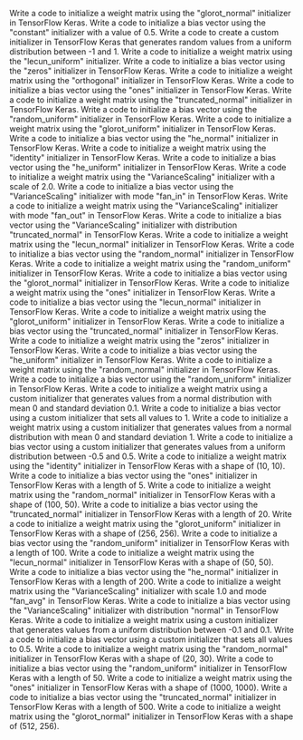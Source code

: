 Write a code to initialize a weight matrix using the "glorot_normal" initializer in TensorFlow Keras.
Write a code to initialize a bias vector using the "constant" initializer with a value of 0.5.
Write a code to create a custom initializer in TensorFlow Keras that generates random values from a uniform distribution between -1 and 1.
Write a code to initialize a weight matrix using the "lecun_uniform" initializer.
Write a code to initialize a bias vector using the "zeros" initializer in TensorFlow Keras.
Write a code to initialize a weight matrix using the "orthogonal" initializer in TensorFlow Keras.
Write a code to initialize a bias vector using the "ones" initializer in TensorFlow Keras.
Write a code to initialize a weight matrix using the "truncated_normal" initializer in TensorFlow Keras.
Write a code to initialize a bias vector using the "random_uniform" initializer in TensorFlow Keras.
Write a code to initialize a weight matrix using the "glorot_uniform" initializer in TensorFlow Keras.
Write a code to initialize a bias vector using the "he_normal" initializer in TensorFlow Keras.
Write a code to initialize a weight matrix using the "identity" initializer in TensorFlow Keras.
Write a code to initialize a bias vector using the "he_uniform" initializer in TensorFlow Keras.
Write a code to initialize a weight matrix using the "VarianceScaling" initializer with a scale of 2.0.
Write a code to initialize a bias vector using the "VarianceScaling" initializer with mode "fan_in" in TensorFlow Keras.
Write a code to initialize a weight matrix using the "VarianceScaling" initializer with mode "fan_out" in TensorFlow Keras.
Write a code to initialize a bias vector using the "VarianceScaling" initializer with distribution "truncated_normal" in TensorFlow Keras.
Write a code to initialize a weight matrix using the "lecun_normal" initializer in TensorFlow Keras.
Write a code to initialize a bias vector using the "random_normal" initializer in TensorFlow Keras.
Write a code to initialize a weight matrix using the "random_uniform" initializer in TensorFlow Keras.
Write a code to initialize a bias vector using the "glorot_normal" initializer in TensorFlow Keras.
Write a code to initialize a weight matrix using the "ones" initializer in TensorFlow Keras.
Write a code to initialize a bias vector using the "lecun_normal" initializer in TensorFlow Keras.
Write a code to initialize a weight matrix using the "glorot_uniform" initializer in TensorFlow Keras.
Write a code to initialize a bias vector using the "truncated_normal" initializer in TensorFlow Keras.
Write a code to initialize a weight matrix using the "zeros" initializer in TensorFlow Keras.
Write a code to initialize a bias vector using the "he_uniform" initializer in TensorFlow Keras.
Write a code to initialize a weight matrix using the "random_normal" initializer in TensorFlow Keras.
Write a code to initialize a bias vector using the "random_uniform" initializer in TensorFlow Keras.
Write a code to initialize a weight matrix using a custom initializer that generates values from a normal distribution with mean 0 and standard deviation 0.1.
Write a code to initialize a bias vector using a custom initializer that sets all values to 1.
Write a code to initialize a weight matrix using a custom initializer that generates values from a normal distribution with mean 0 and standard deviation 1.
Write a code to initialize a bias vector using a custom initializer that generates values from a uniform distribution between -0.5 and 0.5.
Write a code to initialize a weight matrix using the "identity" initializer in TensorFlow Keras with a shape of (10, 10).
Write a code to initialize a bias vector using the "ones" initializer in TensorFlow Keras with a length of 5.
Write a code to initialize a weight matrix using the "random_normal" initializer in TensorFlow Keras with a shape of (100, 50).
Write a code to initialize a bias vector using the "truncated_normal" initializer in TensorFlow Keras with a length of 20.
Write a code to initialize a weight matrix using the "glorot_uniform" initializer in TensorFlow Keras with a shape of (256, 256).
Write a code to initialize a bias vector using the "random_uniform" initializer in TensorFlow Keras with a length of 100.
Write a code to initialize a weight matrix using the "lecun_normal" initializer in TensorFlow Keras with a shape of (50, 50).
Write a code to initialize a bias vector using the "he_normal" initializer in TensorFlow Keras with a length of 200.
Write a code to initialize a weight matrix using the "VarianceScaling" initializer with scale 1.0 and mode "fan_avg" in TensorFlow Keras.
Write a code to initialize a bias vector using the "VarianceScaling" initializer with distribution "normal" in TensorFlow Keras.
Write a code to initialize a weight matrix using a custom initializer that generates values from a uniform distribution between -0.1 and 0.1.
Write a code to initialize a bias vector using a custom initializer that sets all values to 0.5.
Write a code to initialize a weight matrix using the "random_normal" initializer in TensorFlow Keras with a shape of (20, 30).
Write a code to initialize a bias vector using the "random_uniform" initializer in TensorFlow Keras with a length of 50.
Write a code to initialize a weight matrix using the "ones" initializer in TensorFlow Keras with a shape of (1000, 1000).
Write a code to initialize a bias vector using the "truncated_normal" initializer in TensorFlow Keras with a length of 500.
Write a code to initialize a weight matrix using the "glorot_normal" initializer in TensorFlow Keras with a shape of (512, 256).